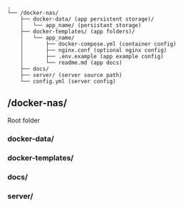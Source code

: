 

```
.
└── /docker-nas/
    ├── docker-data/ (app persistent storage)/
    │   └── app_name/ (persistant storage)
    ├── docker-templates/ (app folders)/
    │   └── app_name/
    │       ├── docker-compose.yml (container config)
    │       ├── nginx.conf (optional nginx config)
    │       ├── .env.example (app example config)
    │       └── readme.md (app docs)
    ├── docs/
    ├── server/ (server source path)
    └── config.yml (server config)
```

## /docker-nas/

Root folder

### docker-data/

### docker-templates/

### docs/

### server/
